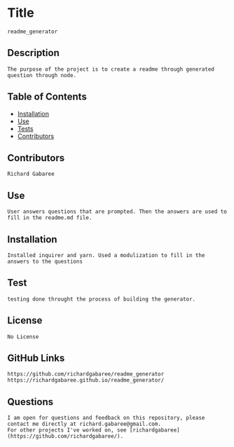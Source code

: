 

  # Title 
    readme_generator
  ## Description 
    The purpose of the project is to create a readme through generated question through node.
 
  ## Table of Contents
  * [Installation](#installation)
  * [Use](#use)
  * [Tests](#tests)
  * [Contributors](#contributors)

  ## Contributors 
    Richard Gabaree
  ## Use
    User answers questions that are prompted. Then the answers are used to fill in the readme.md file. 
  ## Installation
    Installed inquirer and yarn. Used a modulization to fill in the answers to the questions 
  ## Test 
    testing done throught the process of building the generator.
  ## License
    No License
  ## GitHub Links
    https://github.com/richardgabaree/readme_generator
    https://richardgabaree.github.io/readme_generator/
  ## Questions
    I am open for questions and feedback on this repository, please contact me directly at richard.gabaree@gmail.com. 
    For other projects I've worked on, see [richardgabaree](https://github.com/richardgabaree/).
  